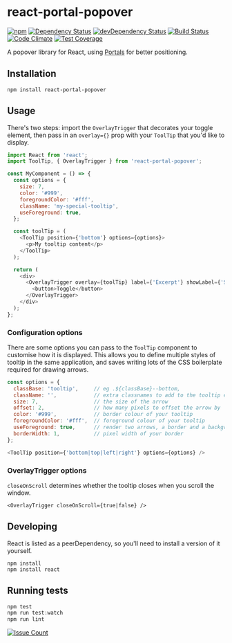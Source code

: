 # react-portal-popover
[![npm](https://img.shields.io/npm/v/react-portal-popover.svg)](https://www.npmjs.com/package/react-portal-popover) [![Dependency Status](https://david-dm.org/springload/react-portal-popover.svg)](https://david-dm.org/springload/react-portal-popover) [![devDependency Status](https://david-dm.org/springload/react-portal-popover/dev-status.svg)](https://david-dm.org/springload/react-portal-popover#info=devDependencies) [![Build Status](https://travis-ci.org/springload/react-portal-popover.svg?branch=master)](https://travis-ci.org/springload/react-portal-popover) [![Code Climate](https://codeclimate.com/github/springload/react-portal-popover/badges/gpa.svg)](https://codeclimate.com/github/springload/react-portal-popover) [![Test Coverage](https://codeclimate.com/github/springload/react-portal-popover/badges/coverage.svg)](https://codeclimate.com/github/springload/react-portal-popover/coverage)

A popover library for React, using [Portals](https://github.com/tajo/react-portal) for better positioning.

## Installation

```
npm install react-portal-popover
```

## Usage

There's two steps: import the `OverlayTrigger` that decorates your toggle element,
then pass in an `overlay={}` prop with your `ToolTip` that you'd like to display.

```js
import React from 'react';
import ToolTip, { OverlayTrigger } from 'react-portal-popover';

const MyComponent = () => {
  const options = {
    size: 7,
    color: '#999',
    foregroundColor: '#fff',
    className: 'my-special-tooltip',
    useForeground: true,
  };

  const toolTip = (
    <ToolTip position={'bottom'} options={options}>
      <p>My tooltip content</p>
    </ToolTip>
  );

  return (
    <div>
      <OverlayTrigger overlay={toolTip} label={'Excerpt'} showLabel={'Show'} hideLabel={'Hide'}>
        <button>Toggle</button>
      </OverlayTrigger>
    </div>
  );
};
```

### Configuration options

There are some options you can pass to the `ToolTip` component to customise how
it is displayed. This allows you to define multiple styles of tooltip in the same
application, and saves writing lots of the CSS boilerplate required for drawing arrows.

```js
const options = {
  classBase: 'tooltip',     // eg .${classBase}--bottom,
  className: '',            // extra classnames to add to the tooltip element
  size: 7,                  // the size of the arrow
  offset: 2,                // how many pixels to offset the arrow by
  color: '#999',            // border colour of your tooltip
  foregroundColor: '#fff',  // foreground colour of your tooltip
  useForeground: true,      // render two arrows, a border and a background.
  borderWidth: 1,           // pixel width of your border
};

<ToolTip position={'bottom|top|left|right'} options={options} />
```


### OverlayTrigger options

`closeOnScroll` determines whether the tooltip closes when you scroll the window.

```
<OverlayTrigger closeOnScroll={true|false} />
```

## Developing

React is listed as a peerDependency, so you'll need to install a version of it yourself.

```
npm install
npm install react
```

## Running tests

```js
npm test
npm run test:watch
npm run lint
```

[![Issue Count](https://codeclimate.com/github/springload/react-portal-popover/badges/issue_count.svg)](https://codeclimate.com/github/springload/react-portal-popover)
